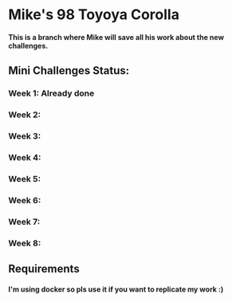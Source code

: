 # Mike's 98 Toyoya Corolla

#### This is a branch where Mike will save all his work about the new challenges.

## Mini Challenges Status:
### Week 1: Already done
### Week 2:
### Week 3:
### Week 4:
### Week 5:
### Week 6:
### Week 7:
### Week 8:

## Requirements
#### I'm using docker so pls use it if you want to replicate my work :)

